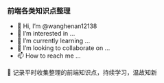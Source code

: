 ### 前端各类知识点整理

- 👋 Hi, I’m @wanghenan12138
- 👀 I’m interested in ...
- 🌱 I’m currently learning ...
- 💞️ I’m looking to collaborate on ...
- 📫 How to reach me ...

:pushpin: 记录平时收集整理的前端知识点，持续学习，温故知新
